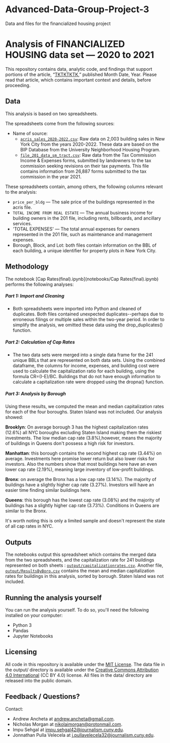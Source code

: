 # Advanced-Data-Group-Project-3
Data and files for the financialized housing project


# Analysis of FINANCIALIZED HOUSING data set — 2020 to 2021

This repository contains data, analytic code, and findings that support portions of the article, “[TKTKTKTK](https://www.google.com),” published Month Date, Year. Please read that article, which contains important context and details, before proceeding.

## Data

This analysis is based on two spreadsheets.

The spreadsheets come from the following sources:

- Name of source:
  - [`acris_sales_2020-2022.csv`](data/acris_sales_2020-2022.csv): Raw data on 2,003 building sales in New York City from the years 2020-2022. These data are based on the BIP Database from the University Neighborhood Housing Program. 
  - [`file_201_data_sm_tract.csv`](file_201_data_sm_tract.csv): Raw data from the Tax Commission Income & Expenses forms, submitted by landowners to the tax commission seeking revisions on their tax payments. This file contains information from 26,887 forms submitted to the tax commission in the year 2021.

These spreadsheets contain, among others, the following columns relevant to the analysis:

- `price_per_bldg` — The sale price of the buildings represented in the acris file.
- `TOTAL INCOME FROM REAL ESTATE` — The annual business income for building owners in the 201 file, including rents, billboards, and ancillary services. 
- 'TOTAL EXPENSES' — The total annual expenses for owners represented in the 201 file, such as maintenance and management expenses.
- Borough, Block, and Lot: both files contain information on the BBL of each building, a unique identifier for property plots in New York City. 

## Methodology

The notebook [Cap Rates(final).ipynb](notebooks/Cap Rates(final).ipynb) performs the following analyses:

##### Part 1: Import and Cleaning

- Both spreadsheets were imported into Python and cleaned of duplicates. Both files contained unexpected duplicates--perhaps due to erroneous filings or multiple sales within the two-year period. In order to simplify the analysis, we omitted these data using the drop_duplicates() function. 

##### Part 2: Calculation of Cap Rates

- The two data sets were merged into a single data frame for the 241 unique BBLs that are represented on both data sets. Using the combined dataframe, the columns for income, expenses, and building cost were used to calculate the capitalization ratio for each building, using the formula CR=(I-E)/BC. 
Buildings that do not have enough information to calculate a capitalization rate were dropped using the dropna() function.


##### Part 3: Analysis by Borough


Using these results, we computed the mean and median capitalization rates for each of the four boroughs. Staten Island was not included. 
Our analysis showed: 

  **Brooklyn**: On average borough 3 has the highest capitalization rates (12.6%) all NYC boroughs excluding Staten Island making them the riskiest investments. The low median cap rate (3.8%),however, means the majority of buildings in Queens don't possess a high risk for investors. 
  
  **Manhattan**: this borough contains the second highest cap rate (3.44%) on average. Investments here promise lower return but also lower risks for investors. Also the numbers show that most buildings here have an even lower cap rate (2.19%), meaning large inventory of low-profit buildings.
  
  **Bronx**: on average the Bronx has a low cap rate (3.14%). The majority of buildings have a slightly higher cap rate (3.27%). Investors will have an easier time finding similar buildings here. 
  
  **Queens**: this borough has the lowest cap rate (3.08%) and the majority of buildings has a slightly higher cap rate (3.73%). Conditions in Queens are similar to the Bronx. 

  
  
It's worth noting this is only a limited sample and doesn't represent the state of all cap rates in NYC. 

## Outputs

The notebooks output this spreadsheet which contains the merged data from the two spreadsheets, and the capitalization rate for 241 buildings represented on both sheets : [`output/capitalizationrates.csv`](output/capitalizationrates.csv).
Another file, [`output/ResultsByBoro.csv`](output/ResultsbyBoro.csv) contains the mean and median capitalization rates for buildings in this analysis, sorted by borough. Staten Island was not included. 

## Running the analysis yourself

You can run the analysis yourself. To do so, you'll need the following installed on your computer:

- Python 3
- Pandas
- Jupyter Notebooks

## Licensing

All code in this repository is available under the [MIT License](https://opensource.org/licenses/MIT). The data file in the output/ directory is available under the [Creative Commons Attribution 4.0 International](https://creativecommons.org/licenses/by/4.0/) (CC BY 4.0) license. All files in the data/ directory are released into the public domain.

## Feedback / Questions?

Contact: 
  - Andrew Ancheta at andrew.ancheta@gmail.com.
  - Nicholas Morgan at nikolaimorgan@protonmail.com.
  - Impu Sehgal at impu.sehgal42@journalism.cuny.edu.
  - Jonnathan Pulla Velecela at j.pullavelecela32@journalism.cuny.edu. 
